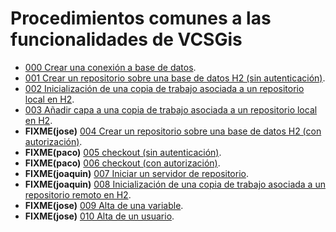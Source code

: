 
# Procedimientos comunes a las funcionalidades de VCSGis

* [000 Crear una conexión a base de datos](000/procVC00PROC000.md).
* [001 Crear un repositorio sobre una base de datos H2 (sin autenticación)](001/procVC00PROC001.md).
* [002 Inicialización de una copia de trabajo asociada a un repositorio local en H2](002/procVC00PROC002.md).
* [003 Añadir capa a una copia de trabajo asociada a un repositorio local en H2](003/procVC00PROC003.md).
* **FIXME(jose)** [004 Crear un repositorio sobre una base de datos H2 (con autorización)](004/procVC00PROC004.md).
* **FIXME(paco)** [005 checkout (sin autenticación)](005/procVC00PROC005.md).
* **FIXME(paco)** [006 checkout (con autorización)](006/procVC00PROC006.md).
* **FIXME(joaquin)** [007 Iniciar un servidor de repositorio](007/procVC00PROC007.md).
* **FIXME(joaquin)** [008 Inicialización de una copia de trabajo asociada a un repositorio remoto en H2](008/procVC00PROC008.md).
* **FIXME(jose)** [009 Alta de una variable](009/procVC00PROC009.md).
* **FIXME(jose)** [010 Alta de un usuario](010/procVC00PROC010.md).
 
